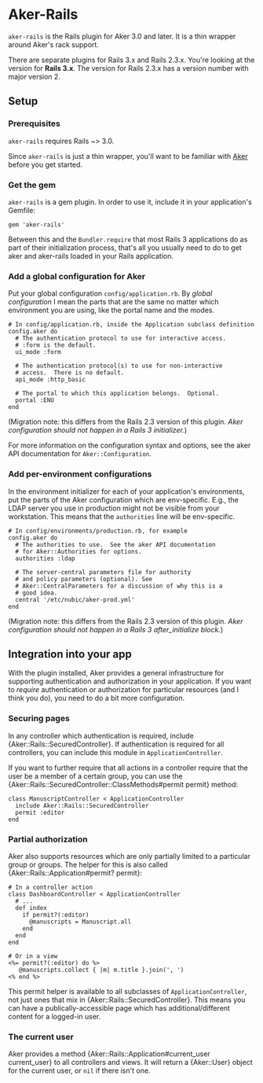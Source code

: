 Aker-Rails
===========

`aker-rails` is the Rails plugin for Aker 3.0 and later.  It is a
thin wrapper around Aker's rack support.

There are separate plugins for Rails 3.x and Rails 2.3.x. You're
looking at the version for **Rails 3.x**. The version for Rails 2.3.x
has a version number with major version 2.

Setup
-----

### Prerequisites

`aker-rails` requires Rails ~> 3.0.

Since `aker-rails` is just a thin wrapper, you'll want to be familiar
with [Aker][] before you get started.

[Aker]: http://rubydoc.info/github/NUBIC/aker/master/file/README.md

### Get the gem

`aker-rails` is a gem plugin.  In order to use it, include it in your
application's Gemfile:

    gem 'aker-rails'

Between this and the `Bundler.require` that most Rails 3 applications do
as part of their initialization process, that's all you usually need to
do to get aker and aker-rails loaded in your Rails application.

### Add a global configuration for Aker

Put your global configuration `config/application.rb`. By _global
configuration_ I mean the parts that are the same no matter which
environment you are using, like the portal name and the modes.

    # In config/application.rb, inside the Application subclass definition
    config.aker do
      # The authentication protocol to use for interactive access.
      # :form is the default.
      ui_mode :form

      # The authentication protocol(s) to use for non-interactive
      # access.  There is no default.
      api_mode :http_basic

      # The portal to which this application belongs.  Optional.
      portal :ENU
    end

(Migration note: this differs from the Rails 2.3 version of this
plugin. *Aker configuration should not happen in a Rails 3
initializer.*)

For more information on the configuration syntax and options, see the
aker API documentation for `Aker::Configuration`.

### Add per-environment configurations

In the environment initializer for each of your application's
environments, put the parts of the Aker configuration which are
env-specific. E.g., the LDAP server you use in production might not be
visible from your workstation. This means that the `authorities` line
will be env-specific.

    # In config/environments/production.rb, for example
    config.aker do
      # The authorities to use.  See the aker API documentation
      # for Aker::Authorities for options.
      authorities :ldap

      # The server-central parameters file for authority
      # and policy parameters (optional). See
      # Aker::CentralParameters for a discussion of why this is a
      # good idea.
      central '/etc/nubic/aker-prod.yml'
    end

(Migration note: this differs from the Rails 2.3 version of this
plugin. *Aker configuration should not happen in a Rails 3
after_initialize block.*)


Integration into your app
-------------------------

With the plugin installed, Aker provides a general infrastructure for
supporting authentication and authorization in your application.  If
you want to _require_ authentication or authorization for particular
resources (and I think you do), you need to do a bit more
configuration.

### Securing pages

In any controller which authentication is required, include
{Aker::Rails::SecuredController}.  If authentication is required for
all controllers, you can include this module in
`ApplicationController`.

If you want to further require that all actions in a controller
require that the user be a member of a certain group, you can use the
{Aker::Rails::SecuredController::ClassMethods#permit permit} method:

    class ManuscriptController < ApplicationController
      include Aker::Rails::SecuredController
      permit :editor
    end

### Partial authorization

Aker also supports resources which are only partially limited to a
particular group or groups.  The helper for this is also called
{Aker::Rails::Application#permit? permit}:

    # In a controller action
    class DashboardController < ApplicationController
      # ...
      def index
        if permit?(:editor)
          @manuscripts = Manuscript.all
        end
      end
    end

    # Or in a view
    <%= permit?(:editor) do %>
       @manuscripts.collect { |m| m.title }.join(', ')
    <% end %>

This permit helper is available to all subclasses of
`ApplicationController`, not just ones that mix in
{Aker::Rails::SecuredController}.  This means you can have a
publically-accessible page which has additional/different content for a
logged-in user.

### The current user

Aker provides a method {Aker::Rails::Application#current_user
current_user} to all controllers and views.  It will return a
{Aker::User} object for the current user, or `nil` if there isn't
one.
